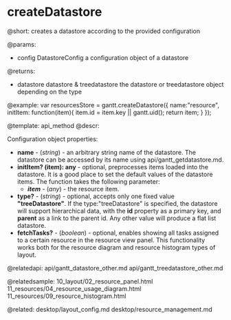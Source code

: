 createDatastore
=============

@short:
	creates a datastore according to the provided configuration

@params:

- config			DatastoreConfig			a configuration object of a datastore

@returns:
- datastore	datastore & treedatastore		the datastore or treedatastore object depending on the type

@example:
var resourcesStore = gantt.createDatastore({
	name:"resource",
	initItem: function(item){
		item.id = item.key || gantt.uid();
		return item;
	}
});



@template:	api_method
@descr:

Configuration object properties:

    
- <span class=subproperty>**name**</span> - (*string*) - an arbitrary string name of the datastore. The datastore can be accessed by its name using api/gantt_getdatastore.md.
- <span class=submethod>**initItem? (item): any**</span> - optional, preprocesses items loaded into the datastore. It is a good place to set the default values of the datastore items. The function takes the following parameter:
    - **_item_** - (*any*) - the resource item.
- <span class=subproperty>**type?**</span> - (*string*) - optional, accepts only one fixed value **"treeDatastore"**. If the type:"treeDatastore" is specified, the datastore will support hierarchical data, with the **id** property as a primary key, and **parent** as a link to the parent id. Any other value will produce a flat list datastore.
- <span class=subproperty>**fetchTasks?**</span> - (*boolean*) - optional, enables showing all tasks assigned to a certain resource in the resource view panel. This functionality works both for the resource diagram and resource histogram types of layout.


@relatedapi: api/gantt_datastore_other.md
api/gantt_treedatastore_other.md

@relatedsample:
10_layout/02_resource_panel.html
11_resources/04_resource_usage_diagram.html
11_resources/09_resource_histogram.html

@related:
desktop/layout_config.md
desktop/resource_management.md

